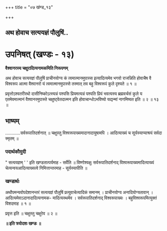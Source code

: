 +++
title = "०७ खंण्ड_१३"

+++


## अथ होवाच सत्ययज्ञं पौलुषिं..

# **उपनिषत् (खण्डः - १३)**

**वैश्वानरस्य चक्षुरादित्यनामकमिति निरूपणम्**

अथ होवाच सत्ययज्ञं पौलुषिं प्राचीनयोग्य कं त्वमात्मानमुपास्स इत्यादित्यमेव भगवो राजन्निति होवाचैष वै विश्वरूप आत्मा वैश्वानरो यं त्वमात्मानमुपास्से तस्मात् तव बहु विश्वरूपं कुले दृश्यते ॥ १ ॥

प्रवृत्तोऽश्वतरीरथो दासीनिष्कोऽत्स्यन्नं पश्यसि प्रियमत्यन्नं पश्यति प्रियं भवत्यस्य ब्रह्मवर्चसं कुले य एतमेवमात्मानं वैश्वानरमुपास्ते चक्षुष्ट्वेतदात्मन इति होवाचान्धोऽभविष्यो यद्यन्मां नागमिष्यत इति ॥ २ ॥ १३ ॥

## **भाष्यम्**

............सर्वरूपातिदर्शनात् ॥ चक्षुस्तु विश्वरूपाख्यमादानादायुषामपि । आदित्याख्यं च सूर्यस्याप्याश्रयं सर्वदा स्मृतम् ॥

### पदार्थकौमुदी

" सत्ययज्ञम् ' ' इति खण्डतात्पर्यमाह - सर्वेति ॥ विष्णोश्वक्षुः सर्वरूपातिदर्शनाद् विश्वरूपाख्यमादित्याख्यं चेत्यन्वयआदित्याख्यत्वे निमित्तान्तरमाह - सूर्यस्यापीति ॥

### **खण्डार्थः**

अथौपमन्यवोपदेशानन्तरं सत्ययज्ञं पौलुषिं प्रत्युवाचेत्यादिकं समानम् । प्राचीनयोग्य अनादियोग्यतावान् । आदित्यमेवाऽदानादादित्यनामक- मादित्यस्थमेव । सर्वरूपातिदर्शनाद् विश्वरूपाख्यः । बहुविश्वरूपमित्युक्तं विशदमाह ॥ १ ॥

प्रवृत्त इति ॥ चक्षुस्तु चक्षुरेव ॥ २ ॥

**॥ इति त्रयोदशः खण्डः ॥**

